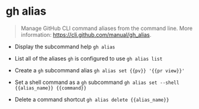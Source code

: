 # gh alias
> Manage GitHub CLI command aliases from the command line.
> More information: <https://cli.github.com/manual/gh_alias>.

- Display the subcommand help
`gh alias`

- List all of the aliases `gh` is configured to use
`gh alias list`

- Create a `gh` subcommand alias
`gh alias set {{pv}} '{{pr view}}'`

- Set a shell command as a `gh` subcommand
`gh alias set --shell {{alias_name}} {{command}}`

- Delete a command shortcut
`gh alias delete {{alias_name}}`
